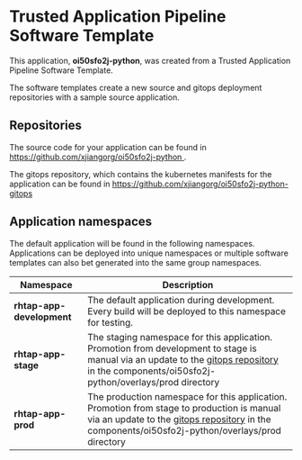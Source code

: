 # Trusted Application Pipeline Software Template

This application, **oi50sfo2j-python**, was created from a Trusted Application Pipeline Software Template.

The software templates create a new source and gitops deployment repositories with a sample source application. 

## Repositories

The source code for your application can be found in [https://github.com/xjiangorg/oi50sfo2j-python ](https://github.com/xjiangorg/oi50sfo2j-python ).
 
The gitops repository, which contains the kubernetes manifests for the application can be found in 
[https://github.com/xjiangorg/oi50sfo2j-python-gitops ](https://github.com/xjiangorg/oi50sfo2j-python-gitops ) 

## Application namespaces 

The default application will be found in the following namespaces. Applications can be deployed into unique namespaces or multiple software templates can also bet generated into the same group namespaces.  

|  Namespace   |  Description   |  
| -------- | -------- |   
| **rhtap-app-development** | The default application during development. Every build will be deployed to this namespace for testing. | 
| **rhtap-app-stage** | The staging namespace for this application. Promotion from development to stage is manual via an update to the [gitops repository](https://github.com/xjiangorg/oi50sfo2j-python-gitops ) in the components/oi50sfo2j-python/overlays/prod directory |  
| **rhtap-app-prod** | The production namespace for this application. Promotion from stage to production is manual via an update to the [gitops repository](https://github.com/xjiangorg/oi50sfo2j-python-gitops ) in the components/oi50sfo2j-python/overlays/prod directory | 